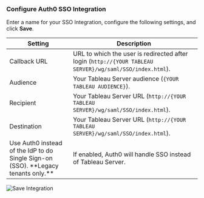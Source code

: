 ### Configure Auth0 SSO Integration

Enter a name for your SSO Integration, configure the following settings, and click **Save**.

<table class="table">
    <thead>
        <tr>
            <th><strong>Setting</strong></th>
            <th><strong>Description</strong></th>
        </tr>
    </thead>
    <tbody>
        <tr>
            <td>Callback URL</td>
            <td>URL to which the user is redirected after login (<code>http://{YOUR TABLEAU SERVER}/wg/saml/SSO/index.html</code>).</td>
        </tr>
        <tr>
            <td>Audience</td>
            <td>Your Tableau Server audience (<code>{YOUR TABLEAU AUDIENCE}</code>).</td>
        </tr>
        <tr>
            <td>Recipient</td>
            <td>Your Tableau Server URL (<code>http://{YOUR TABLEAU SERVER}/wg/saml/SSO/index.html</code>).</td>
        </tr>
        <tr>
            <td>Destination</td>
            <td>Your Tableau Server URL (<code>http://{YOUR TABLEAU SERVER}/wg/saml/SSO/index.html</code>).</td>
        </tr>
        <tr>
            <td>Use Auth0 instead of the IdP to do Single Sign-on (SSO). **Legacy tenants only.**</td>
            <td>If enabled, Auth0 will handle SSO instead of Tableau Server.</td>
        </tr>
    </tbody>
</table>

![Save Integration](https://auth0.com/docs/media/articles/dashboard/sso-integrations/create-save-tableau-server.png)

